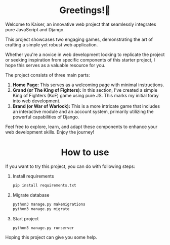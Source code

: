 

<h1 align="center"> Greetings!🔖</h1>

Welcome to Kaiser, an innovative web project that seamlessly integrates pure JavaScript and Django.

This project showcases two engaging games, demonstrating the art of crafting a simple yet robust web application.

Whether you're a novice in web development looking to replicate the project or seeking inspiration from specific components of this starter project, I hope this serves as a valuable resource for you.

The project consists of three main parts:

1. **Home Page:** This serves as a welcoming page with minimal instructions.
2. **Grand (or The King of Fighters):** In this section, I've created a simple King of Fighters (KoF) game using pure JS. This marks my initial foray into web development.
3. **Brand (or War of Warlock):** This is a more intricate game that includes an interactive module and an account system, primarily utilizing the powerful capabilities of Django.

Feel free to explore, learn, and adapt these components to enhance your web development skills. Enjoy the journey!

<h1 align="center"> How to use</h1>

If you want to try this project, you can do with following steps:

1. Install requirements

   ```bash
   pip install requirements.txt
   ```

2. Migrate database

   ```bash
   python3 manage.py makemigrations
   python3 manage.py migrate
   ```

3. Start project

   ```bash
   python3 manage.py runserver
   ```

   

Hoping this project can give you some help.